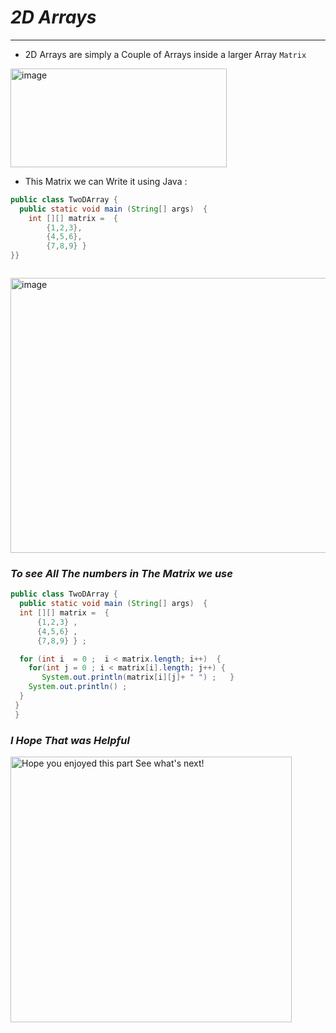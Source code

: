 #  *2D Arrays*   
---   
 - 2D Arrays are simply a Couple of Arrays inside a larger Array  `Matrix`

<img width="346" height="158" alt="image" src="https://github.com/user-attachments/assets/9511826d-294b-4816-956f-7df853a848da" />

-  This Matrix we can Write it using Java :
```java
public class TwoDArray {
  public static void main (String[] args)  {
    int [][] matrix =  {
        {1,2,3},
        {4,5,6},
        {7,8,9} }
}}



```

<img width="700" height="440" alt="image" src="https://github.com/user-attachments/assets/464ff75c-26ae-4e49-a645-2403a628b932" />

###  *To see All The numbers in The Matrix we use*   

```java
public class TwoDArray {
  public static void main (String[] args)  {
  int [][] matrix =  {
      {1,2,3} ,
      {4,5,6} ,
      {7,8,9} } ;

  for (int i  = 0 ;  i < matrix.length; i++)  {
    for(int j = 0 ; i < matrix[i].length; j++) {
       System.out.println(matrix[i][j]+ " ") ;   }
    System.out.println() ; 
  }
 }
 }
```

### *I Hope That was Helpful*   

<img width="450" height="425" alt="Hope you enjoyed this part  See what's next!" src="https://github.com/user-attachments/assets/15f42f55-49e0-4c4a-88cb-4a232775297e" />
